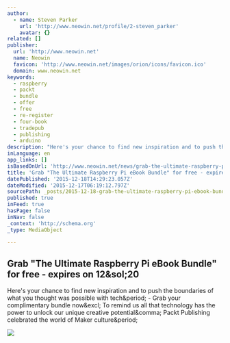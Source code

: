 ```yaml
---
author:
  - name: Steven Parker
    url: 'http://www.neowin.net/profile/2-steven_parker'
    avatar: {}
related: []
publisher:
  url: 'http://www.neowin.net'
  name: Neowin
  favicon: 'http://www.neowin.net/images/orion/icons/favicon.ico'
  domain: www.neowin.net
keywords:
  - raspberry
  - packt
  - bundle
  - offer
  - free
  - re-register
  - four-book
  - tradepub
  - publishing
  - arduino
description: "Here's your chance to find new inspiration and to push the boundaries of what you thought was possible with tech. - Grab your complimentary bundle now! To remind us all that technology has the power to unlock our unique creative potential, Packt Publishing celebrated the world of Maker culture."
inLanguage: en
app_links: []
isBasedOnUrl: 'http://www.neowin.net/news/grab-the-ultimate-raspberry-pi-ebook-bundle-for-free---expires-on-1220'
title: 'Grab "The Ultimate Raspberry Pi eBook Bundle" for free - expires on 12/20'
datePublished: '2015-12-18T14:29:23.057Z'
dateModified: '2015-12-17T06:19:12.797Z'
sourcePath: _posts/2015-12-18-grab-the-ultimate-raspberry-pi-ebook-bundle-for-free-exp.md
published: true
inFeed: true
hasPage: false
inNav: false
_context: 'http://schema.org'
_type: MediaObject

---
```

<article style=""><h1>Grab "The Ultimate Raspberry Pi eBook Bundle" for free - expires on 12&amp;sol;20</h1><p>Here's your chance to find new inspiration and to push the boundaries of what you thought was possible with tech&amp;period; - Grab your complimentary bundle now&amp;excl; To remind us all that technology has the power to unlock our unique creative potential&amp;comma; Packt Publishing celebrated the world of Maker culture&amp;period;</p><img src="http://www.neowin.net/images/uploaded/2015/12/w_pacb12c8_story.jpg" /></article>